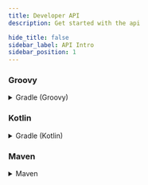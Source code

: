 ```yaml
---
title: Developer API
description: Get started with the api

hide_title: false
sidebar_label: API Intro
sidebar_position: 1
---
```

### Groovy
<details>
 <summary>
   Gradle (Groovy)
 </summary>

```gradle
repositories {
    maven {
        url = "https://repo.crazycrew.us/snapshots"
    }
}
```

```gradle
dependencies {
    compileOnly "us.crazycrew.crazycrates:api:1.0-snapshot"
}
```
</details>

### Kotlin
<details>
 <summary>
   Gradle (Kotlin)
 </summary>

```gradle
repositories {
    maven("https://repo.crazycrew.us/snapshots")
}
```

```gradle
dependencies {
    compileOnly("us.crazycrew.crazycrates:api:1.0-snapshot")
}
```
</details>

### Maven
<details>
 <summary>
   Maven
 </summary>

```xml
<repository>
  <id>crazycrew-snapshots</id>
  <url>https://repo.crazycrew.us/snapshots</url>
</repository>
```

```xml
<dependency>
  <groupId>us.crazycrew.crazycrates</groupId>
  <artifactId>api</artifactId>
  <version>1.0-snapshot</version>
  <scope>provided</scope>
 </dependency>
```
</details>